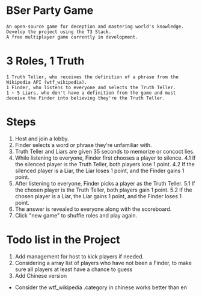 # BSer Party Game
    An open-source game for deception and mastering world's knowledge.
    Develop the project using the T3 Stack.
    A free multiplayer game currently in development.

# 3 Roles, 1 Truth
    1 Truth Teller, who receives the definition of a phrase from the Wikipedia API (wtf_wikipedia).
    1 Finder, who listens to everyone and selects the Truth Teller.
    1 ~ 5 Liars, who don't have a definition from the game and must deceive the Finder into believing they're the Truth Teller.

# Steps
1. Host and join a lobby.
2. Finder selects a word or phrase they're unfamiliar with.
3. Truth Teller and Liars are given 35 seconds to memorize or concoct lies.
4. While listening to everyone, Finder first chooses a player to silence.
    4.1 If the silenced player is the Truth Teller, both players lose 1 point.
    4.2 If the silenced player is a Liar, the Liar loses 1 point, and the Finder gains 1 point.
5. After listening to everyone, Finder picks a player as the Truth Teller.
    5.1 If the chosen player is the Truth Teller, both players gain 1 point.
    5.2 If the chosen player is a Liar, the Liar gains 1 point, and the Finder loses 1 point.
6. The answer is revealed to everyone along with the scoreboard.
7. Click "new game" to shuffle roles and play again.
# Todo list in the Project
1. Add management for host to kick players if needed.
2. Considering a array list of players who have not been a Finder, to make sure all players at least have a chance to guess
3. Add Chinese version
- Consider the wtf_wikipedia .category in chinese works better than en 
    